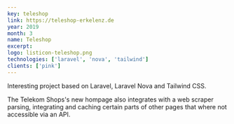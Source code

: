 ```yaml
---
key: teleshop
link: https://teleshop-erkelenz.de
year: 2019
month: 3
name: Teleshop
excerpt:
logo: listicon-teleshop.png
technologies: ['laravel', 'nova', 'tailwind']
clients: ['pink']
---
```


Interesting project based on Laravel, Laravel Nova and Tailwind CSS.

The Telekom Shops's new hompage also integrates with a web scraper parsing, integrating and caching certain parts of other pages that where not accessible via an API.
